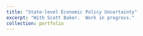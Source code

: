 ```yaml
---
title: "State-level Economic Policy Uncertainty"
excerpt: "With Scott Baker.  Work in progress."
collection: portfolio
---
```

